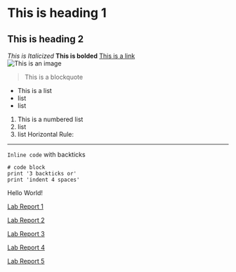 # This is heading 1
## This is heading 2
*This is Italicized* 
**This is bolded** 
[This is a link](https://commonmark.org/help/)  
![This is an image](https://images.pexels.com/photos/414102/pexels-photo-414102.jpeg?auto=compress&cs=tinysrgb&dpr=1&w=500)
> This is a blockquote
* This is a list
* list
* list
1. This is a numbered list
2. list
3. list
Horizontal Rule:
------
`Inline code` with backticks
```
# code block
print '3 backticks or'
print 'indent 4 spaces'
```
Hello World!

[Lab Report 1](https://nbilog.github.io/cse15l-lab-reports/lab-report-1-week-2.html)  
  
[Lab Report 2](https://nbilog.github.io/cse15l-lab-reports/lab-report-2-week-4.html)  
  
[Lab Report 3](https://nbilog.github.io/cse15l-lab-reports/lab-report-3-week-6.html)

[Lab Report 4](https://nbilog.github.io/cse15l-lab-reports/lab-report-4-week-8.html)

[Lab Report 5](https://nbilog.github.io/cse15l-lab-reports/lab-report-5-week-10.html)
